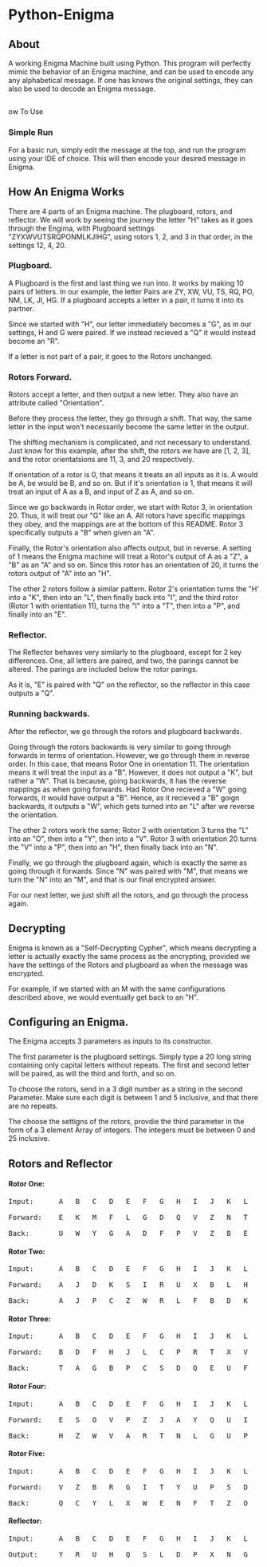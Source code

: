 # Python-Enigma

## About
A working Enigma Machine built using Python. This program will perfectly mimic the behavior of an Enigma machine, and can be used to encode any any alphabetical message. If one has knows the original settings, they can also be used to decode an Enigma message.

## 
ow To Use

### Simple Run
For a basic run, simply edit the message at the top, and run the program using your IDE of choice. This will then encode your desired message in Enigma.

## How An Enigma Works

There are 4 parts of an Enigma machine. The plugboard, rotors, and reflector. We will work by seeing the journey the letter "H" takes as it goes through the Engima, with Plugboard settings "ZYXWVUTSRQPONMLKJIHG", using rotors 1, 2, and 3 in that order, in the settings 12, 4, 20.  

### Plugboard.

A Plugboard is the first and last thing we run into. It works by making 10 pairs of letters. In our example, the letter Pairs are ZY, XW, VU, TS,  RQ,  PO,  NM, LK,  JI, HG. If a plugboard accepts a letter in a pair, it turns it into its partner. 

Since we started with "H", our letter immediately becomes a "G", as in our settings, H and G were paired. If we instead recieved a "Q" it would instead become an "R".

If a letter is not part of a pair, it goes to the Rotors unchanged.

### Rotors Forward. 

Rotors accept a letter, and then output a new letter. They also have an attribute called "Orientation".

Before they process the letter, they go through a shift. That way, the same letter in the input won't necessarily become the same letter in the output. 

The shifting mechanism is complicated, and not necessary to understand. Just know for this example, after the shift, the rotors we have are [1, 2, 3], and the rotor orientatsions are 11, 3, and 20 respectively. 

If orientation of a rotor is 0, that means it treats an all inputs as it is. A would be A, be would be B, and so on. But if it's orientation is 1, that means it will treat an input of A as a B, and input of Z as A, and so on.

Since we go backwards in Rotor order, we start with Rotor 3, in orientation 20. Thus, it will treat our "G" like an A. All rotors have specific mappings they obey, and the mappings are at the bottom of this README. Rotor 3 specifically outputs a "B" when given an "A". 

Finally, the Rotor's orientation also affects output, but in reverse. A setting of 1 means the Enigma machine will treat a Rotor's output of A as a "Z", a "B" as an "A" and so on. Since this rotor has an orientation of 20, it turns the rotors output of "A" into an "H".

The other 2 rotors follow a similar pattern. Rotor 2's orientation turns the "H' into a "K", then into an "L", then finally back into "I", and the third rotor (Rotor 1 with orientation 11), turns the "I" into a "T", then into a "P", and finally into an "E". 

### Reflector. 

The Reflector behaves very similarly to the plugboard, except for 2 key differences. One, all letters are paired, and two, the parings cannot be altered. The parings are included below the rotor parings.

As it is, "E" is paired with "Q" on the reflector, so the reflector in this case outputs a "Q".

### Running backwards.

After the reflector, we go through the rotors and plugboard backwards.

Going through the rotors backwards is very similar to going through forwards in terms of orientation. However, we go through them in reverse order. In this case, that means Rotor One in orientation 11. The orientation means it will treat the input as a "B". However, it does not output a "K", but rather a "W". That is because, going backwards, it has the reverse mappings as when going forwards. Had Rotor One recieved a "W" going forwards, it would have output a "B". Hence, as it recieved a "B" goign backwards, it outputs a "W", which gets turned into an "L" after we reverse the orientation.

The other 2 rotors work the same; Rotor 2 with orientation 3 turns the "L" into an "O", then into a "Y", then into a "V". Rotor 3 with orientation 20 turns the "V" into a "P", then into an "H", then finally back into an "N".

Finally, we go through the plugboard again, which is exactly the same as going through it forwards. Since "N" was paired with "M", that means we turn the "N" into an "M", and that is our final encrypted answer.

For our next letter, we just shift all the rotors, and go through the process again.


## Decrypting
Enigma is known as a "Self-Decrypting Cypher", which means decrypting a letter is actually exactly the same process as the encrypting, provided we have the settings of the Rotors and plugboard as when the message was encrypted. 

For example, if we started with an M with the same configurations described above, we would eventually get back to an "H". 


## Configuring an Enigma.

The Enigma accepts 3 parameters as inputs to its constructor.

The first parameter is the plugboard settings. Simply type a 20 long string containing only capital letters without repeats. The first and second letter will be paired, as will the third and forth, and so on.

To choose the rotors, send in a 3 digit number as a string in the second Parameter. Make sure each digit is between 1 and 5 inclusive, and that there are no repeats.

The choose the settigns of the rotors, provdie the third parameter in the form of a 3 element Array of integers. The integers must be between 0 and 25 inclusive.

## Rotors and Reflector

#### Rotor One:
<pre>
Input:      A   B   C   D   E   F   G   H   I   J   K   L   M   N   O   P   Q   R   S   T   U   V   W   X   Y   Z

Forward:    E   K   M   F   L   G   D   Q   V   Z   N   T   O   W   Y   H   X   U   S   P   A   I   B   R   C   J

Back:       U   W   Y   G   A   D   F   P   V   Z   B   E   C   K   M   T   H   X   S   L   R   I   N   Q   O   J
</pre>

#### Rotor Two:
<pre>
Input:      A   B   C   D   E   F   G   H   I   J   K   L   M   N   O   P   Q   R   S   T   U   V   W   X   Y   Z

Forward:    A   J   D   K   S   I   R   U   X   B   L   H   W   T   M   C   Q   G   Z   N   P   Y   F   V   O   E

Back:       A   J   P   C   Z   W   R   L   F   B   D   K   O   T   Y   U   Q   G   E   N   H   X   M   I   V   S
</pre>

#### Rotor Three:
<pre>
Input:      A   B   C   D   E   F   G   H   I   J   K   L   M   N   O   P   Q   R   S   T   U   V   W   X   Y   Z

Forward:    B   D   F   H   J   L   C   P   R   T   X   V   Z   N   Y   E   I   W   G   A   K   M   U   S   Q   O

Back:       T   A   G   B   P   C   S   D   Q   E   U   F   V   N   Z   H   Y   I   X   J   W   L   R   K   O   M
</pre>

#### Rotor Four:
<pre>
Input:      A   B   C   D   E   F   G   H   I   J   K   L   M   N   O   P   Q   R   S   T   U   V   W   X   Y   Z

Forward:    E   S   O   V   P   Z   J   A   Y   Q   U   I   R   H   X   L   N   F   T   G   K   D   C   M   W   B

Back:       H   Z   W   V   A   R   T   N   L   G   U   P   X   Q   C   E   J   M   B   S   K   D   Y   O   I   F
</pre>

#### Rotor Five:
<pre>
Input:      A   B   C   D   E   F   G   H   I   J   K   L   M   N   O   P   Q   R   S   T   U   V   W   X   Y   Z

Forward:    V   Z   B   R   G   I   T   Y   U   P   S   D   N   H   L   X   A   W   M   J   Q   O   F   E   C   K

Back:       Q   C   Y   L   X   W   E   N   F   T   Z   O   S   M   V   J   U   D   K   G   I   A   R   P   H   B
</pre>

#### Reflector:
<pre>
Input:      A   B   C   D   E   F   G   H   I   J   K   L   M   N   O   P   Q   R   S   T   U   V   W   X   Y   Z

Output:     Y   R   U   H   Q   S   L   D   P   X   N   G   O   K   M   I   E   B   F   Z   C   W   V   J   A   T
</pre>
